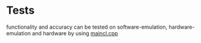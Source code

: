 # Tests

functionality and accuracy can be tested on software-emulation, hardware-emulation and hardware by using [maincl.cpp](https://github.com/CHIHCHIEH-LAI/HLS/blob/main/FP_SmithWaterman/src/optimized/10-Scalable_design/host/maincl.cpp)

